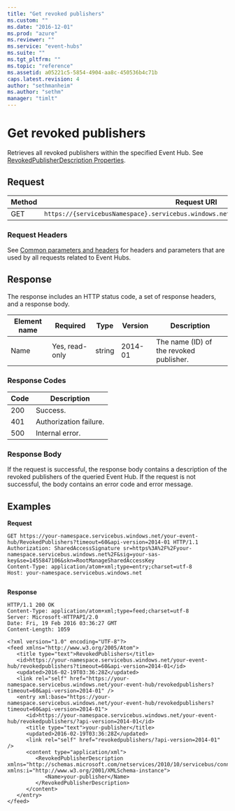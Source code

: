 ```yaml
---
title: "Get revoked publishers"
ms.custom: ""
ms.date: "2016-12-01"
ms.prod: "azure"
ms.reviewer: ""
ms.service: "event-hubs"
ms.suite: ""
ms.tgt_pltfrm: ""
ms.topic: "reference"
ms.assetid: a05221c5-5854-4904-aa8c-450536b4c71b
caps.latest.revision: 4
author: "sethmanheim"
ms.author: "sethm"
manager: "timlt"
---
```

# Get revoked publishers
Retrieves all revoked publishers within the specified Event Hub. See [RevokedPublisherDescription Properties](https://docs.microsoft.com/dotnet/api/microsoft.servicebus.messaging.revokedpublisherdescription?view=azure-dotnet#properties).  
  
## Request  
  
|Method|Request URI|  
|------------|-----------------|  
|GET|`https://{servicebusNamespace}.servicebus.windows.net/{eventHubPath}/revokedpublishers`|  
  
### Request Headers  
 See [Common parameters and headers](publisher-policy-operations.md#bk_common) for headers and parameters that are used by all requests related to Event Hubs.  
  
## Response  
 The response includes an HTTP status code, a set of response headers, and a response body.  
  
|Element name|Required|Type|Version|Description|  
|------------------|--------------|----------|-------------|-----------------|  
|Name|Yes, read-only|string|2014-01|The name (ID) of the revoked publisher.|  
  
### Response Codes  
  
|Code|Description|  
|----------|-----------------|  
|200|Success.|  
|401|Authorization failure.|  
|500|Internal error.|  
  
### Response Body  
 If the request is successful, the response body contains a description of the revoked publishers of the queried Event Hub. If the request is not successful, the body contains an error code and error message.  
  
## Examples  
 **Request**  
  
```  
GET https://your-namespace.servicebus.windows.net/your-event-hub/RevokedPublishers?timeout=60&api-version=2014-01 HTTP/1.1  
Authorization: SharedAccessSignature sr=https%3A%2F%2Fyour-namespace.servicebus.windows.net%2F&sig=your-sas-key&se=1455847106&skn=RootManageSharedAccessKey  
Content-Type: application/atom+xml;type=entry;charset=utf-8  
Host: your-namespace.servicebus.windows.net  
  
```  
  
 **Response**  
  
```  
HTTP/1.1 200 OK  
Content-Type: application/atom+xml;type=feed;charset=utf-8  
Server: Microsoft-HTTPAPI/2.0  
Date: Fri, 19 Feb 2016 03:36:27 GMT  
Content-Length: 1059  
  
<?xml version="1.0" encoding="UTF-8"?>  
<feed xmlns="http://www.w3.org/2005/Atom">  
   <title type="text">RevokedPublishers</title>  
   <id>https://your-namespace.servicebus.windows.net/your-event-hub/revokedpublishers?timeout=60&api-version=2014-01</id>  
   <updated>2016-02-19T03:36:28Z</updated>  
   <link rel="self" href="https://your-namespace.servicebus.windows.net/your-event-hub/revokedpublishers?timeout=60&api-version=2014-01" />  
   <entry xml:base="https://your-namespace.servicebus.windows.net/your-event-hub/revokedpublishers?timeout=60&api-version=2014-01">  
      <id>https://your-namespace.servicebus.windows.net/your-event-hub/revokedpublishers/?api-version=2014-01</id>  
      <title type="text">your-publisher</title>  
      <updated>2016-02-19T03:36:28Z</updated>  
      <link rel="self" href="revokedpublishers/?api-version=2014-01" />  
      <content type="application/xml">  
         <RevokedPublisherDescription xmlns="http://schemas.microsoft.com/netservices/2010/10/servicebus/connect" xmlns:i="http://www.w3.org/2001/XMLSchema-instance">  
            <Name>your-publisher</Name>  
         </RevokedPublisherDescription>  
      </content>  
   </entry>  
</feed>  
  
```